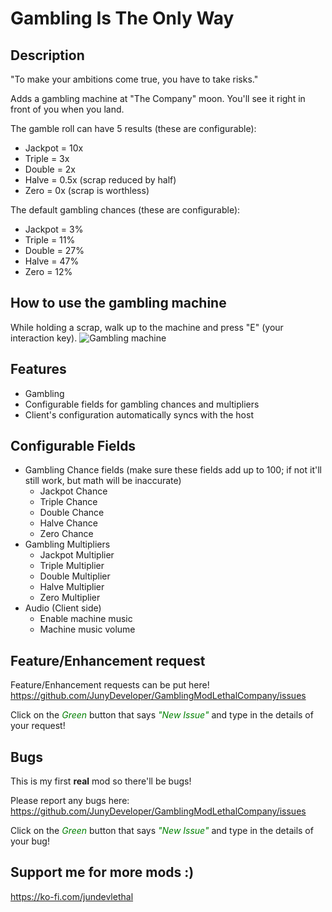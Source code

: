 # Gambling Is The Only Way

## Description

"To make your ambitions come true, you have to take risks."

Adds a gambling machine at "The Company" moon. You'll see it right in front of you when you land.

The gamble roll can have 5 results (these are configurable):

- Jackpot = 10x
- Triple = 3x
- Double = 2x
- Halve = 0.5x (scrap reduced by half)
- Zero = 0x (scrap is worthless)

The default gambling chances (these are configurable):

- Jackpot = 3%
- Triple = 11%
- Double = 27%
- Halve = 47%
- Zero = 12%

## How to use the gambling machine

While holding a scrap, walk up to the machine and press "E" (your interaction key).
![Gambling machine](https://i.ibb.co/z2vbdyR/machine.png)

## Features

- Gambling
- Configurable fields for gambling chances and multipliers
- Client's configuration automatically syncs with the host

## Configurable Fields

- Gambling Chance fields (make sure these fields add up to 100; if not it'll still work, but math will be inaccurate)
  - Jackpot Chance
  - Triple Chance
  - Double Chance
  - Halve Chance
  - Zero Chance
- Gambling Multipliers
  - Jackpot Multiplier
  - Triple Multiplier
  - Double Multiplier
  - Halve Multiplier
  - Zero Multiplier
- Audio (Client side)
  - Enable machine music
  - Machine music volume

## Feature/Enhancement request
Feature/Enhancement requests can be put here! https://github.com/JunyDeveloper/GamblingModLethalCompany/issues

Click on the <span style="color:green">*Green*</span> button that says <span style="color:green">*"New Issue"*</span> and type in the details of your request!

## Bugs

This is my first **real** mod so there'll be bugs!

Please report any bugs here:
https://github.com/JunyDeveloper/GamblingModLethalCompany/issues

Click on the <span style="color:green">*Green*</span> button that says <span style="color:green">*"New Issue"*</span> and type in the details of your bug!

## Support me for more mods :)

https://ko-fi.com/jundevlethal
